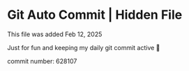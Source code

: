 # Git Auto Commit | Hidden File

This file was added Feb 12, 2025

Just for fun and keeping my daily git commit active 🤪

commit number: 628107
